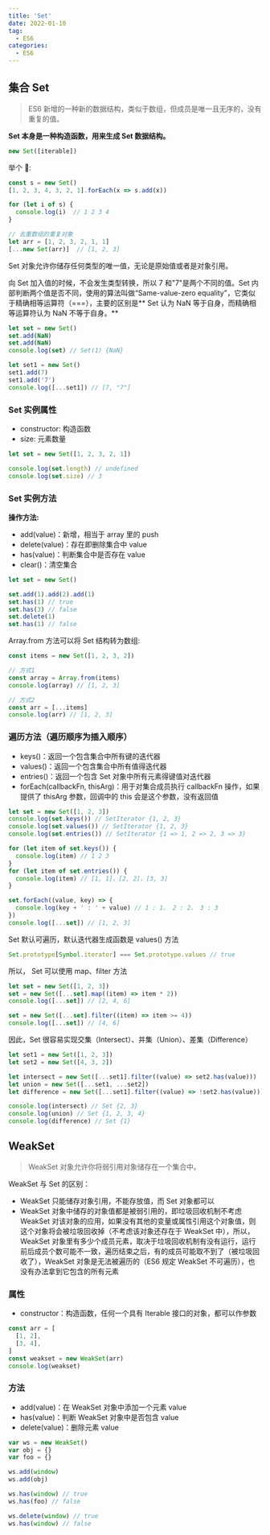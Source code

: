 ```yaml
---
title: 'Set'
date: 2022-01-10
tag:
  - ES6
categories:
  - ES6
---
```


## 集合 Set

> ES6 新增的一种新的数据结构，类似于数组，但成员是唯一且无序的，没有重复的值。

**Set 本身是一种构造函数，用来生成 Set 数据结构。**

```js
new Set([iterable])
```

举个 🌰:

```js
const s = new Set()
[1, 2, 3, 4, 3, 2, 1].forEach(x => s.add(x))

for (let i of s) {
  console.log(i)  // 1 2 3 4
}

// 去重数组的重复对象
let arr = [1, 2, 3, 2, 1, 1]
[...new Set(arr)]  // [1, 2, 3]
```

Set 对象允许你储存任何类型的唯一值，无论是原始值或者是对象引用。

向 Set 加入值的时候，不会发生类型转换，所以 7 和"7"是两个不同的值。Set 内部判断两个值是否不同，使用的算法叫做“Same-value-zero equality”，它类似于精确相等运算符（===），主要的区别是** Set 认为 NaN 等于自身，而精确相等运算符认为 NaN 不等于自身。**

```js
let set = new Set()
set.add(NaN)
set.add(NaN)
console.log(set) // Set(1) {NaN}

let set1 = new Set()
set1.add(7)
set1.add('7')
console.log([...set1]) // [7, "7"]
```

### Set 实例属性

- constructor: 构造函数
- size: 元素数量

```js
let set = new Set([1, 2, 3, 2, 1])

console.log(set.length) // undefined
console.log(set.size) // 3
```

### Set 实例方法

**操作方法:**

- add(value)：新增，相当于 array 里的 push
- delete(value)：存在即删除集合中 value
- has(value)：判断集合中是否存在 value
- clear()：清空集合

```js
let set = new Set()

set.add(1).add(2).add(1)
set.has(1) // true
set.has(3) // false
set.delete(1)
set.has(1) // false
```

Array.from 方法可以将 Set 结构转为数组:

```js
const items = new Set([1, 2, 3, 2])

// 方式1
const array = Array.from(items)
console.log(array) // [1, 2, 3]

// 方式2
const arr = [...items]
console.log(arr) // [1, 2, 3]
```

### 遍历方法（遍历顺序为插入顺序）

- keys()：返回一个包含集合中所有键的迭代器
- values()：返回一个包含集合中所有值得迭代器
- entries()：返回一个包含 Set 对象中所有元素得键值对迭代器
- forEach(callbackFn, thisArg)：用于对集合成员执行 callbackFn 操作，如果提供了 thisArg 参数，回调中的 this 会是这个参数，没有返回值

```js
let set = new Set([1, 2, 3])
console.log(set.keys()) // SetIterator {1, 2, 3}
console.log(set.values()) // SetIterator {1, 2, 3}
console.log(set.entries()) // SetIterator {1 => 1, 2 => 2, 3 => 3}

for (let item of set.keys()) {
  console.log(item) // 1 2 3
}
for (let item of set.entries()) {
  console.log(item) // [1, 1]、[2, 2]、[3, 3]
}

set.forEach((value, key) => {
  console.log(key + ' : ' + value) // 1 : 1、 2 : 2、 3 : 3
})
console.log([...set]) // [1, 2, 3]
```

Set 默认可遍历，默认迭代器生成函数是 values() 方法

```js
Set.prototype[Symbol.iterator] === Set.prototype.values // true
```

所以， Set 可以使用 map、filter 方法

```js
let set = new Set([1, 2, 3])
set = new Set([...set].map((item) => item * 2))
console.log([...set]) // [2, 4, 6]

set = new Set([...set].filter((item) => item >= 4))
console.log([...set]) // [4, 6]
```

因此，Set 很容易实现交集（Intersect）、并集（Union）、差集（Difference）

```js
let set1 = new Set([1, 2, 3])
let set2 = new Set([4, 3, 2])

let intersect = new Set([...set1].filter((value) => set2.has(value)))
let union = new Set([...set1, ...set2])
let difference = new Set([...set1].filter((value) => !set2.has(value)))

console.log(intersect) // Set {2, 3}
console.log(union) // Set {1, 2, 3, 4}
console.log(difference) // Set {1}
```

## WeakSet

> WeakSet 对象允许你将弱引用对象储存在一个集合中。

WeakSet 与 Set 的区别：

- WeakSet 只能储存对象引用，不能存放值，而 Set 对象都可以
- WeakSet 对象中储存的对象值都是被弱引用的，即垃圾回收机制不考虑 WeakSet 对该对象的应用，如果没有其他的变量或属性引用这个对象值，则这个对象将会被垃圾回收掉（不考虑该对象还存在于 WeakSet 中），所以，WeakSet 对象里有多少个成员元素，取决于垃圾回收机制有没有运行，运行前后成员个数可能不一致，遍历结束之后，有的成员可能取不到了（被垃圾回收了），WeakSet 对象是无法被遍历的（ES6 规定 WeakSet 不可遍历），也没有办法拿到它包含的所有元素

### 属性

- constructor：构造函数，任何一个具有 Iterable 接口的对象，都可以作参数

```js
const arr = [
  [1, 2],
  [3, 4],
]
const weakset = new WeakSet(arr)
console.log(weakset)
```

### 方法

- add(value)：在 WeakSet 对象中添加一个元素 value
- has(value)：判断 WeakSet 对象中是否包含 value
- delete(value)：删除元素 value

```js
var ws = new WeakSet()
var obj = {}
var foo = {}

ws.add(window)
ws.add(obj)

ws.has(window) // true
ws.has(foo) // false

ws.delete(window) // true
ws.has(window) // false
```
